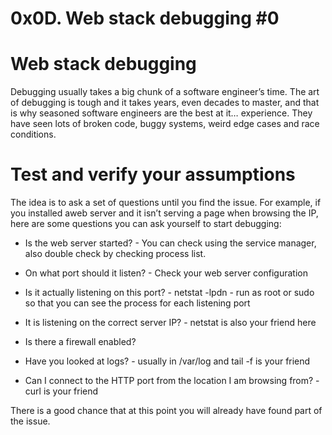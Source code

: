# 0x0D. Web stack debugging #0

Web stack debugging
=

Debugging usually takes a big chunk of a software engineer’s time. The art of debugging is tough and it takes years, even decades to master, and that is why seasoned software engineers are the best at it… experience. They have seen lots of broken code, buggy systems, weird edge cases and race conditions.

Test and verify your assumptions
=

The idea is to ask a set of questions until you find the issue. For example, if you installed aweb server and it isn’t serving a page when browsing the IP, here are some questions you can ask yourself to start debugging:

* Is the web server started? - You can check using the service manager, also double check by checking process list.

* On what port should it listen? - Check your web server configuration

* Is it actually listening on this port? - netstat -lpdn - run as root or sudo so that you can see the process for each listening port

* It is listening on the correct server IP? - netstat is also your friend here

* Is there a firewall enabled?

* Have you looked at logs? - usually in /var/log and tail -f is your friend

* Can I connect to the HTTP port from the location I am browsing from? - curl is your friend

There is a good chance that at this point you will already have found part of the issue.